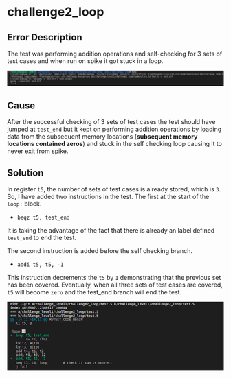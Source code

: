 # challenge2_loop

## Error Description

The test was performing addition operations and self-checking for 3 sets of test cases and when run on spike it got stuck in a loop.

![error](/images/loop_error.png)

## Cause

After the successful checking of 3 sets of test cases the test should have jumped at `test_end` but it kept on performing addition operations by loading data from the subsequent memory locations (**subsequent memory locations contained zeros**) and stuck in the self checking loop causing it to never exit from spike.

## Solution

In register `t5`, the number of sets of test cases is already stored, which is `3`. So, I have added two instructions in the test. The first at the start of the `loop:` block.

- `beqz t5, test_end`

It is taking the advantage of the fact that there is already an label defined `test_end` to end the test.

The second instruction is added before the self checking branch.

- `addi t5, t5, -1`

This instruction decrements the `t5` by `1` demonstrating that the previous set has been covered. Eventually, when all three sets of test cases are covered, `t5` will become `zero` and the test_end branch will end the test.

![solution](/images/loop_fix.png)
